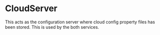 # CloudServer
  This acts as the configuration server where cloud config property files has been stored. This is used by the both services.
